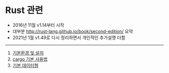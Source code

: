 # Rust 관련
* 2016년 11월 v1.14부터 시작
* 대부분 http://rust-lang.github.io/book/second-edition/ 요약
* 2021년 1월 v1.49로 다시 정리하면서 개인적인 추가설명 더함

----
1. [기본환경 및 설치](./0.Rust_Install.md)
1. [cargo 기본 사용법](./1.cargo.md)
1. [기본 데이터형](./2.data_type.md)